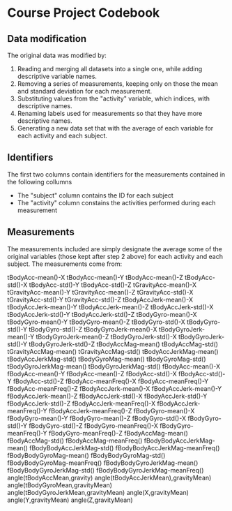 # Course Project Codebook

## Data modification

The original data was modified by:

1. Reading and merging all datasets into a single one, while adding descriptive variable names.
2. Removing a series of measurements, keeping only on those the mean and standard deviation for each measurement.
3. Substituting values from the "activity" variable, which indices, with descriptive names.
4. Renaming labels used for measurements so that they have more descriptive names.
5. Generating a new data set that with the average of each variable for each activity and each subject.

## Identifiers

The first two columns contain identifiers for the measurements contained in the following collumns

- The "subject" column contains the ID for each subject
- The "activity" column constains the activities performed during each measurement

## Measurements

The measurements included are simply designate the average some of the original variables (those kept after step 2 above) for each activity and each subject. 
The measurements come from:

tBodyAcc-mean()-X
tBodyAcc-mean()-Y
tBodyAcc-mean()-Z
tBodyAcc-std()-X
tBodyAcc-std()-Y
tBodyAcc-std()-Z
tGravityAcc-mean()-X
tGravityAcc-mean()-Y
tGravityAcc-mean()-Z
tGravityAcc-std()-X
tGravityAcc-std()-Y
tGravityAcc-std()-Z
tBodyAccJerk-mean()-X
tBodyAccJerk-mean()-Y
tBodyAccJerk-mean()-Z
tBodyAccJerk-std()-X
tBodyAccJerk-std()-Y
tBodyAccJerk-std()-Z
tBodyGyro-mean()-X
tBodyGyro-mean()-Y
tBodyGyro-mean()-Z
tBodyGyro-std()-X
tBodyGyro-std()-Y
tBodyGyro-std()-Z
tBodyGyroJerk-mean()-X
tBodyGyroJerk-mean()-Y
tBodyGyroJerk-mean()-Z
tBodyGyroJerk-std()-X
tBodyGyroJerk-std()-Y
tBodyGyroJerk-std()-Z
tBodyAccMag-mean()
tBodyAccMag-std()
tGravityAccMag-mean()
tGravityAccMag-std()
tBodyAccJerkMag-mean()
tBodyAccJerkMag-std()
tBodyGyroMag-mean()
tBodyGyroMag-std()
tBodyGyroJerkMag-mean()
tBodyGyroJerkMag-std()
fBodyAcc-mean()-X
fBodyAcc-mean()-Y
fBodyAcc-mean()-Z
fBodyAcc-std()-X
fBodyAcc-std()-Y
fBodyAcc-std()-Z
fBodyAcc-meanFreq()-X
fBodyAcc-meanFreq()-Y
fBodyAcc-meanFreq()-Z
fBodyAccJerk-mean()-X
fBodyAccJerk-mean()-Y
fBodyAccJerk-mean()-Z
fBodyAccJerk-std()-X
fBodyAccJerk-std()-Y
fBodyAccJerk-std()-Z
fBodyAccJerk-meanFreq()-X
fBodyAccJerk-meanFreq()-Y
fBodyAccJerk-meanFreq()-Z
fBodyGyro-mean()-X
fBodyGyro-mean()-Y
fBodyGyro-mean()-Z
fBodyGyro-std()-X
fBodyGyro-std()-Y
fBodyGyro-std()-Z
fBodyGyro-meanFreq()-X
fBodyGyro-meanFreq()-Y
fBodyGyro-meanFreq()-Z
fBodyAccMag-mean()
fBodyAccMag-std()
fBodyAccMag-meanFreq()
fBodyBodyAccJerkMag-mean()
fBodyBodyAccJerkMag-std()
fBodyBodyAccJerkMag-meanFreq()
fBodyBodyGyroMag-mean()
fBodyBodyGyroMag-std()
fBodyBodyGyroMag-meanFreq()
fBodyBodyGyroJerkMag-mean()
fBodyBodyGyroJerkMag-std()
fBodyBodyGyroJerkMag-meanFreq()
angle(tBodyAccMean,gravity)
angle(tBodyAccJerkMean),gravityMean)
angle(tBodyGyroMean,gravityMean)
angle(tBodyGyroJerkMean,gravityMean)
angle(X,gravityMean)
angle(Y,gravityMean)
angle(Z,gravityMean)
